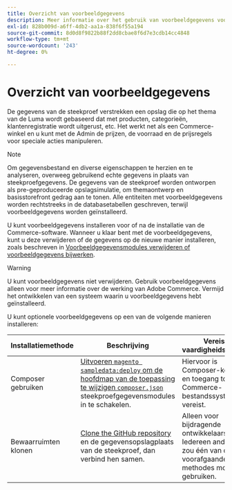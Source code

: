 ```yaml
---
title: Overzicht van voorbeeldgegevens
description: Meer informatie over het gebruik van voorbeeldgegevens voor Adobe Commerce-projecten.
exl-id: 828b009d-a6ff-4db2-aa1a-838f6f55a194
source-git-commit: 8d0d8f9822b88f2dd8cbae8f6d7e3cdb14cc4848
workflow-type: tm+mt
source-wordcount: '243'
ht-degree: 0%

---
```


# Overzicht van voorbeeldgegevens

De gegevens van de steekproef verstrekken een opslag die op het thema van de Luma wordt gebaseerd dat met producten, categorieën, klantenregistratie wordt uitgerust, etc. Het werkt net als een Commerce-winkel en u kunt met de Admin de prijzen, de voorraad en de prijsregels voor speciale acties manipuleren.

>[!NOTE]
>
>Om gegevensbestand en diverse eigenschappen te herzien en te analyseren, overweeg gebruikend echte gegevens in plaats van steekproefgegevens. De gegevens van de steekproef worden ontworpen als pre-geproduceerde opslagsimulatie, om themaontwerp en basisstorefront gedrag aan te tonen. Alle entiteiten met voorbeeldgegevens worden rechtstreeks in de databasetabellen geschreven, terwijl voorbeeldgegevens worden geïnstalleerd.

U kunt voorbeeldgegevens installeren voor of na de installatie van de Commerce-software. Wanneer u klaar bent met de voorbeeldgegevens, kunt u deze verwijderen of de gegevens op de nieuwe manier installeren, zoals beschreven in [Voorbeeldgegevensmodules verwijderen of voorbeeldgegevens bijwerken](remove-or-update.md).

>[!WARNING]
>
>U kunt voorbeeldgegevens niet verwijderen. Gebruik voorbeeldgegevens alleen voor meer informatie over de werking van Adobe Commerce. Vermijd het ontwikkelen van een systeem waarin u voorbeeldgegevens hebt geïnstalleerd.

U kunt optionele voorbeeldgegevens op een van de volgende manieren installeren:

| Installatiemethode | Beschrijving | Vereist vaardigheidsniveau |
|--- |--- |--- |
| Composer gebruiken | [Uitvoeren `magento sampledata:deploy` om de hoofdmap van de toepassing te wijzigen `composer.json`](composer-packages.md) steekproefgegevensmodules in te schakelen. | Hiervoor is Composer-kennis en toegang tot het Commerce-bestandssysteem vereist. |
| Bewaarruimten klonen | [Clone the GitHub repository](git-repositories.md) en de gegevensopslagplaats van de steekproef, dan verbind hen samen. | Alleen voor bijdragende ontwikkelaars. Iedereen anders zou één van de voorafgaande methodes moeten gebruiken. |
